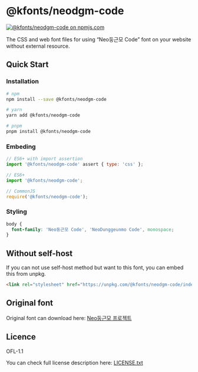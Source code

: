 # @kfonts/neodgm-code

[![@kfonts/neodgm-code on npmjs.com](https://img.shields.io/npm/v/%40kfonts%2Fneodgm-code)](https://www.npmjs.com/package/@kfonts/neodgm-code)

The CSS and web font files for using &OpenCurlyDoubleQuote;Neo둥근모 Code&CloseCurlyDoubleQuote; font on your website without external resource.

## Quick Start

### Installation

```sh
# npm
npm install --save @kfonts/neodgm-code

# yarn
yarn add @kfonts/neodgm-code

# pnpm
pnpm install @kfonts/neodgm-code
```

### Embeding

```js
// ES6+ with import assertion
import '@kfonts/neodgm-code' assert { type: 'css' };

// ES6+
import '@kfonts/neodgm-code';

// CommonJS
require('@kfonts/neodgm-code');
```

### Styling

```css
body {
  font-family: 'Neo둥근모 Code', 'NeoDunggeunmo Code', monospace;
}
```

## Without self-host

If you can not use self-host method but want to this font, you can embed this from unpkg.

```html
<link rel="stylesheet" href="https://unpkg.com/@kfonts/neodgm-code/index.css" />
```

## Original font

Original font can download here: [Neo둥근모 프로젝트](https://neodgm.dalgona.dev/)

## Licence

OFL-1.1

You can check full license description here: [LICENSE.txt](https://github.com/neodgm/neodgm/blob/main/LICENSE.txt)
